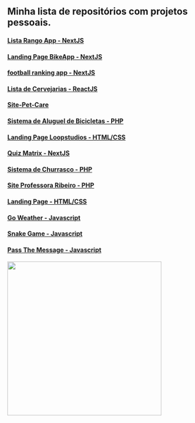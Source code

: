 ## Minha lista de repositórios com projetos pessoais.  
  
#### [Lista Rango App - NextJS](https://github.com/goomerdev/job-dev-frontend-interview)  
  
#### [Landing Page BikeApp - NextJS](https://github.com/RicardoBaltazar/Landing-Page-BikeApp)
  
#### [football ranking app - NextJS](https://github.com/RicardoBaltazar/football-ranking-app)    
  
#### [Lista de Cervejarias - ReactJS](https://github.com/RicardoBaltazar/Lista-de-Cervejarias)  

#### [Site-Pet-Care](https://github.com/RicardoBaltazar/Pet-Care)  

#### [Sistema de Aluguel de Bicicletas - PHP](https://github.com/RicardoBaltazar/Sistema-de-Aluguel-de-Bicicletas-PHP)  
  
#### [Landing Page Loopstudios - HTML/CSS](https://github.com/RicardoBaltazar/Landing-Page-Loopstudios)  
  
#### [Quiz Matrix - NextJS](https://github.com/RicardoBaltazar/Quiz-Matrix)  
  
#### [Sistema de Churrasco - PHP](https://github.com/RicardoBaltazar/Sistema-Churrasco)  

#### [Site Professora Ribeiro - PHP](https://github.com/RicardoBaltazar/Site-Professora-Ribeiro-PHP)  

#### [Landing Page - HTML/CSS](https://github.com/RicardoBaltazar/landing-page-Frontend)  
  
#### [Go Weather - Javascript](https://github.com/RicardoBaltazar/Go-Weather-javascript)  
  
#### [Snake Game - Javascript](https://github.com/RicardoBaltazar/Snake-Game-Javascript)  
  
#### [Pass The Message - Javascript](https://github.com/RicardoBaltazar/Pass-The-Message)  
<img src='https://user-images.githubusercontent.com/56805229/111348210-b9f7ba80-865e-11eb-96b8-76f3f0aad595.png' width='350px'>  

  
